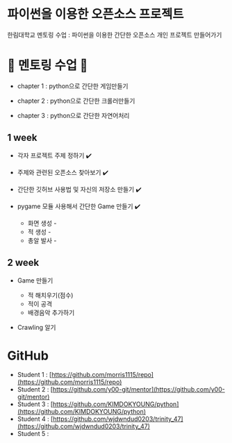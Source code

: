 # 파이썬을 이용한 오픈소스 프로젝트

한림대학교 멘토링 수업 : 파이썬을 이용한 간단한 오픈소스 개인 프로젝트 만들어가기

# 🏃 멘토링 수업 🏃

- chapter 1 : python으로 간단한 게임만들기

- chapter 2 : python으로 간단한 크롤러만들기

- chapter 3 : python으로 간단한 자연어처리

## 1 week 

- 각자 프로젝트 주제 정하기 ✔️

- 주제와 관련된 오픈소스 찾아보기 ✔️

- 간단한 깃허브 사용법 및 자신의 저장소 만들기 ✔️

- pygame 모듈 사용해서 간단한 Game 만들기 ✔️
  + 화면 생성 -
  + 적 생성 -
  + 총알 발사 -

## 2 week
- Game 만들기
  + 적 해치우기(점수)
  + 적이 공격
  + 배경음악 추가하기

- Crawling 알기

# GitHub 
- Student 1 : [https://github.com/morris1115/repo](https://github.com/morris1115/repo)
- Student 2 : [https://github.com/y00-git/mentor](https://github.com/y00-git/mentor)
- Student 3 : [https://github.com/KIMDOKYOUNG/python](https://github.com/KIMDOKYOUNG/python)
- Student 4 : [https://github.com/wjdwndud0203/trinity_47](https://github.com/wjdwndud0203/trinity_47)
- Student 5 : []()
